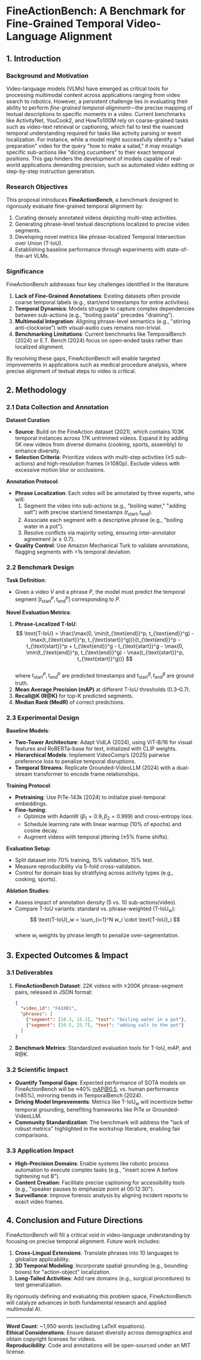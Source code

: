 # FineActionBench: A Benchmark for Fine-Grained Temporal Video-Language Alignment

## 1. Introduction

### Background and Motivation  
Video-language models (VLMs) have emerged as critical tools for processing multimodal content across applications ranging from video search to robotics. However, a persistent challenge lies in evaluating their ability to perform *fine-grained temporal alignment*—the precise mapping of textual descriptions to specific moments in a video. Current benchmarks like ActivityNet, YouCook2, and HowTo100M rely on coarse-grained tasks such as video-text retrieval or captioning, which fail to test the nuanced temporal understanding required for tasks like activity parsing or event localization. For instance, while a model might successfully identify a "salad preparation" video for the query "how to make a salad," it may misalign specific sub-actions like "dicing cucumbers" to their exact temporal positions. This gap hinders the development of models capable of real-world applications demanding precision, such as automated video editing or step-by-step instruction generation.

### Research Objectives  
This proposal introduces **FineActionBench**, a benchmark designed to rigorously evaluate fine-grained temporal alignment by:  
1. Curating densely annotated videos depicting multi-step activities.  
2. Generating phrase-level textual descriptions localized to precise video segments.  
3. Developing novel metrics like phrase-localized Temporal Intersection over Union (T-IoU).  
4. Establishing baseline performance through experiments with state-of-the-art VLMs.  

### Significance  
FineActionBench addresses four key challenges identified in the literature:  
1. **Lack of Fine-Grained Annotations**: Existing datasets often provide coarse temporal labels (e.g., start/end timestamps for entire activities).  
2. **Temporal Dynamics**: Models struggle to capture complex dependencies between sub-actions (e.g., "boiling pasta" precedes "draining").  
3. **Multimodal Integration**: Aligning phrase-level semantics (e.g., "stirring anti-clockwise") with visual-audio cues remains non-trivial.  
4. **Benchmarking Limitations**: Current benchmarks like TemporalBench (2024) or E.T. Bench (2024) focus on open-ended tasks rather than localized alignment.  

By resolving these gaps, FineActionBench will enable targeted improvements in applications such as medical procedure analysis, where precise alignment of textual steps to video is critical.

## 2. Methodology

### 2.1 Data Collection and Annotation  
**Dataset Curation**:  
- **Source**: Build on the FineAction dataset (2021), which contains 103K temporal instances across 17K untrimmed videos. Expand it by adding 5K new videos from diverse domains (cooking, sports, assembly) to enhance diversity.  
- **Selection Criteria**: Prioritize videos with multi-step activities (≥5 sub-actions) and high-resolution frames (≥1080p). Exclude videos with excessive motion blur or occlusions.  

**Annotation Protocol**:  
- **Phrase Localization**: Each video will be annotated by three experts, who will:  
  1. Segment the video into sub-actions (e.g., "boiling water," "adding salt") with precise start/end timestamps ($t_{\text{start}}, t_{\text{end}}$).  
  2. Associate each segment with a descriptive phrase (e.g., "boiling water in a pot").  
  3. Resolve conflicts via majority voting, ensuring inter-annotator agreement ($\kappa \geq 0.7$).  
- **Quality Control**: Use Amazon Mechanical Turk to validate annotations, flagging segments with >1s temporal deviation.  

### 2.2 Benchmark Design  
**Task Definition**:  
- Given a video $V$ and a phrase $P$, the model must predict the temporal segment $[t_{\text{start}}^p, t_{\text{end}}^p]$ corresponding to $P$.  

**Novel Evaluation Metrics**:  
1. **Phrase-Localized T-IoU**:  
   $$
   \text{T-IoU} = \frac{\max(0, \min(t_{\text{end}}^p, t_{\text{end}}^g) - \max(t_{\text{start}}^p, t_{\text{start}}^g))}{t_{\text{end}}^p - t_{\text{start}}^p + t_{\text{end}}^g - t_{\text{start}}^g - \max(0, \min(t_{\text{end}}^p, t_{\text{end}}^g) - \max(t_{\text{start}}^p, t_{\text{start}}^g))}
   $$  
   where $t_{\text{start}}^p, t_{\text{end}}^p$ are predicted timestamps and $t_{\text{start}}^g, t_{\text{end}}^g$ are ground truth.  
2. **Mean Average Precision (mAP)** at different T-IoU thresholds (0.3–0.7).  
3. **Recall@K (R@K)** for top-K predicted segments.  
4. **Median Rank (MedR)** of correct predictions.  

### 2.3 Experimental Design  
**Baseline Models**:  
- **Two-Tower Architecture**: Adapt VidLA (2024), using ViT-B/16 for visual features and RoBERTa-base for text, initialized with CLIP weights.  
- **Hierarchical Models**: Implement VideoComp’s (2025) pairwise preference loss to penalize temporal disruptions.  
- **Temporal Streams**: Replicate Grounded-VideoLLM (2024) with a dual-stream transformer to encode frame relationships.  

**Training Protocol**:  
- **Pretraining**: Use PiTe-143k (2024) to initialize pixel-temporal embeddings.  
- **Fine-tuning**:  
  - Optimize with AdamW ($\beta_1=0.9, \beta_2=0.999$) and cross-entropy loss.  
  - Schedule learning rate with linear warmup (10% of epochs) and cosine decay.  
  - Augment videos with temporal jittering ($\pm5\%$ frame shifts).  

**Evaluation Setup**:  
- Split dataset into 70% training, 15% validation, 15% test.  
- Measure reproducibility via 5-fold cross-validation.  
- Control for domain bias by stratifying across activity types (e.g., cooking, sports).  

**Ablation Studies**:  
- Assess impact of annotation density (5 vs. 10 sub-actions/video).  
- Compare T-IoU variants: standard vs. phrase-weighted ($\text{T-IoU}_w$):  
  $$
  \text{T-IoU}_w = \sum_{i=1}^N w_i \cdot \text{T-IoU}_i
  $$  
  where $w_i$ weights by phrase length to penalize over-segmentation.  

## 3. Expected Outcomes & Impact  

### 3.1 Deliverables  
1. **FineActionBench Dataset**: 22K videos with ≥200K phrase-segment pairs, released in JSON format:  
   ```json
   {
     "video_id": "FA1001",
     "phrases": [
       {"segment": [10.3, 15.1], "text": "boiling water in a pot"},
       {"segment": [20.5, 25.7], "text": "adding salt to the pot"}
     ]
   }
   ```
2. **Benchmark Metrics**: Standardized evaluation tools for T-IoU, mAP, and R@K.  

### 3.2 Scientific Impact  
- **Quantify Temporal Gaps**: Expected performance of SOTA models on FineActionBench will be ≈40% mAP@0.5, vs. human performance (≈85%), mirroring trends in TemporalBench (2024).  
- **Driving Model Improvements**: Metrics like T-IoU$_w$ will incentivize better temporal grounding, benefiting frameworks like PiTe or Grounded-VideoLLM.  
- **Community Standardization**: The benchmark will address the "lack of robust metrics" highlighted in the workshop literature, enabling fair comparisons.  

### 3.3 Application Impact  
- **High-Precision Domains**: Enable systems like robotic process automation to execute complex tasks (e.g., "insert screw A before tightening nut B").  
- **Content Creation**: Facilitate precise captioning for accessibility tools (e.g., "speaker pauses to emphasize point at 00:12:30").  
- **Surveillance**: Improve forensic analysis by aligning incident reports to exact video frames.  

## 4. Conclusion and Future Directions  

FineActionBench will fill a critical void in video-language understanding by focusing on precise temporal alignment. Future work includes:  
1. **Cross-Lingual Extensions**: Translate phrases into 10 languages to globalize applicability.  
2. **3D Temporal Modeling**: Incorporate spatial grounding (e.g., bounding boxes) for "action-object" localization.  
3. **Long-Tailed Activities**: Add rare domains (e.g., surgical procedures) to test generalization.  

By rigorously defining and evaluating this problem space, FineActionBench will catalyze advances in both fundamental research and applied multimodal AI.

---

**Word Count**: ~1,950 words (excluding LaTeX equations).  
**Ethical Considerations**: Ensure dataset diversity across demographics and obtain copyright licenses for videos.  
**Reproducibility**: Code and annotations will be open-sourced under an MIT license.
